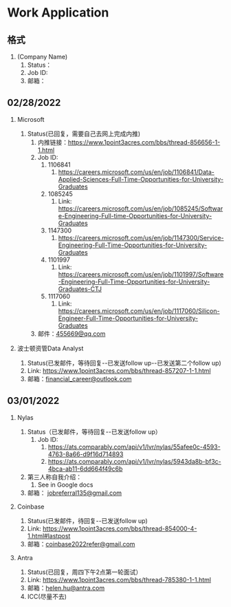 # Work Application

## 格式
1. (Company Name)
   1. Status：
   2. Job ID:
   3. 邮箱： 
   
## 02/28/2022
1. Microsoft
   1. Status(已回复，需要自己去网上完成内推)
      1. 内推链接：https://www.1point3acres.com/bbs/thread-856656-1-1.html
      2. Job ID:
         1. 1106841
            1. https://careers.microsoft.com/us/en/job/1106841/Data-Applied-Sciences-Full-Time-Opportunities-for-University-Graduates
         2. 1085245
            1. Link: https://careers.microsoft.com/us/en/job/1085245/Software-Engineering-Full-time-Opportunities-for-University-Graduates
         3. 1147300
            1. https://careers.microsoft.com/us/en/job/1147300/Service-Engineering-Full-Time-Opportunities-for-University-Graduates
         4. 1101997
            1. Link: https://careers.microsoft.com/us/en/job/1101997/Software-Engineering-Full-Time-Opportunities-for-University-Graduates-CTJ
         5. 1117060
            1. Link: https://careers.microsoft.com/us/en/job/1117060/Silicon-Engineer-Full-Time-Opportunities-for-University-Graduates
      3. 邮件：455669@qq.com
   
2. 波士顿资管Data Analyst
   1. Status(已发邮件，等待回复--已发送follow up--已发送第二个follow up)
   1. Link: https://www.1point3acres.com/bbs/thread-857207-1-1.html
   2. 邮箱：financial_career@outlook.com

## 03/01/2022
1. Nylas
   1. Status（已发邮件，等待回复--已发送follow up）
      1. Job ID:
         1. https://ats.comparably.com/api/v1/lvr/nylas/55afee0c-4593-4763-8a66-d9f16d714893
         2. https://ats.comparably.com/api/v1/lvr/nylas/5943da8b-bf3c-4bca-ab11-6dd664f49c6b
   2. 第三人称自我介绍：
      1. See in Google docs
   3. 邮箱： jobreferral135@gmail.com
   
2. Coinbase
   1. Status(已发邮件，待回复--已发送follow up)
   2. Link: https://www.1point3acres.com/bbs/thread-854000-4-1.html#lastpost
   3. 邮箱：coinbase2022refer@gmail.com
   
3. Antra
   1. Status(已回复，周四下午2点第一轮面试）
   2. Link: https://www.1point3acres.com/bbs/thread-785380-1-1.html
   3. 邮箱：helen.hu@antra.com
   4. ICC(尽量不去)
